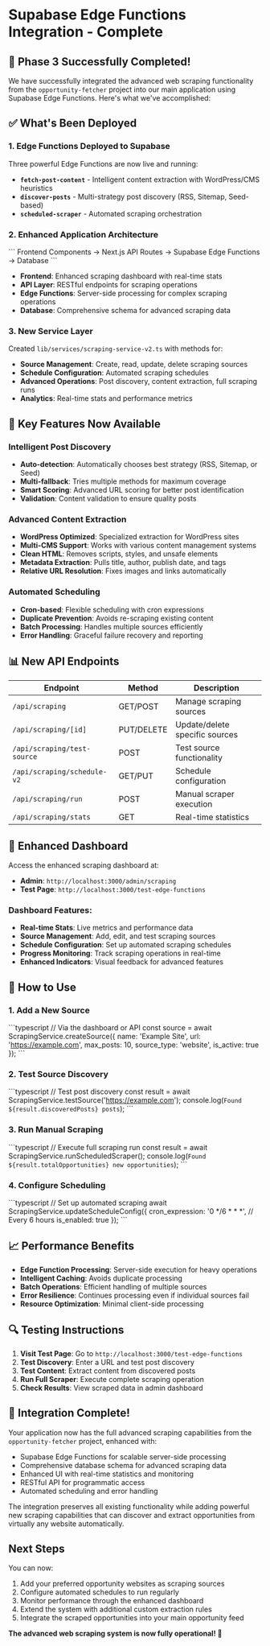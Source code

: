 # Supabase Edge Functions Integration - Complete

## 🎉 Phase 3 Successfully Completed!

We have successfully integrated the advanced web scraping functionality from the `opportunity-fetcher` project into our main application using Supabase Edge Functions. Here's what we've accomplished:

## ✅ What's Been Deployed

### 1. **Edge Functions Deployed to Supabase**

Three powerful Edge Functions are now live and running:

- **`fetch-post-content`** - Intelligent content extraction with WordPress/CMS heuristics
- **`discover-posts`** - Multi-strategy post discovery (RSS, Sitemap, Seed-based)
- **`scheduled-scraper`** - Automated scraping orchestration

### 2. **Enhanced Application Architecture**

\`\`\`
Frontend Components → Next.js API Routes → Supabase Edge Functions → Database
\`\`\`

- **Frontend**: Enhanced scraping dashboard with real-time stats
- **API Layer**: RESTful endpoints for scraping operations
- **Edge Functions**: Server-side processing for complex scraping operations
- **Database**: Comprehensive schema for advanced scraping data

### 3. **New Service Layer**

Created `lib/services/scraping-service-v2.ts` with methods for:
- **Source Management**: Create, read, update, delete scraping sources
- **Schedule Configuration**: Automated scraping schedules
- **Advanced Operations**: Post discovery, content extraction, full scraping runs
- **Analytics**: Real-time stats and performance metrics

## 🚀 Key Features Now Available

### **Intelligent Post Discovery**
- **Auto-detection**: Automatically chooses best strategy (RSS, Sitemap, or Seed)
- **Multi-fallback**: Tries multiple methods for maximum coverage
- **Smart Scoring**: Advanced URL scoring for better post identification
- **Validation**: Content validation to ensure quality posts

### **Advanced Content Extraction**
- **WordPress Optimized**: Specialized extraction for WordPress sites
- **Multi-CMS Support**: Works with various content management systems
- **Clean HTML**: Removes scripts, styles, and unsafe elements
- **Metadata Extraction**: Pulls title, author, publish date, and tags
- **Relative URL Resolution**: Fixes images and links automatically

### **Automated Scheduling**
- **Cron-based**: Flexible scheduling with cron expressions
- **Duplicate Prevention**: Avoids re-scraping existing content
- **Batch Processing**: Handles multiple sources efficiently
- **Error Handling**: Graceful failure recovery and reporting

## 📊 New API Endpoints

| Endpoint | Method | Description |
|----------|--------|-------------|
| `/api/scraping` | GET/POST | Manage scraping sources |
| `/api/scraping/[id]` | PUT/DELETE | Update/delete specific sources |
| `/api/scraping/test-source` | POST | Test source functionality |
| `/api/scraping/schedule-v2` | GET/PUT | Schedule configuration |
| `/api/scraping/run` | POST | Manual scraper execution |
| `/api/scraping/stats` | GET | Real-time statistics |

## 🎯 Enhanced Dashboard

Access the enhanced scraping dashboard at:
- **Admin**: `http://localhost:3000/admin/scraping`
- **Test Page**: `http://localhost:3000/test-edge-functions`

### Dashboard Features:
- **Real-time Stats**: Live metrics and performance data
- **Source Management**: Add, edit, and test scraping sources
- **Schedule Configuration**: Set up automated scraping schedules
- **Progress Monitoring**: Track scraping operations in real-time
- **Enhanced Indicators**: Visual feedback for advanced features

## 🔧 How to Use

### 1. **Add a New Source**
\`\`\`typescript
// Via the dashboard or API
const source = await ScrapingService.createSource({
  name: 'Example Site',
  url: 'https://example.com',
  max_posts: 10,
  source_type: 'website',
  is_active: true
});
\`\`\`

### 2. **Test Source Discovery**
\`\`\`typescript
// Test post discovery
const result = await ScrapingService.testSource('https://example.com');
console.log(`Found ${result.discoveredPosts} posts`);
\`\`\`

### 3. **Run Manual Scraping**
\`\`\`typescript
// Execute full scraping run
const result = await ScrapingService.runScheduledScraper();
console.log(`Found ${result.totalOpportunities} new opportunities`);
\`\`\`

### 4. **Configure Scheduling**
\`\`\`typescript
// Set up automated scraping
await ScrapingService.updateScheduleConfig({
  cron_expression: '0 */6 * * *', // Every 6 hours
  is_enabled: true
});
\`\`\`

## 📈 Performance Benefits

- **Edge Function Processing**: Server-side execution for heavy operations
- **Intelligent Caching**: Avoids duplicate processing
- **Batch Operations**: Efficient handling of multiple sources
- **Error Resilience**: Continues processing even if individual sources fail
- **Resource Optimization**: Minimal client-side processing

## 🔍 Testing Instructions

1. **Visit Test Page**: Go to `http://localhost:3000/test-edge-functions`
2. **Test Discovery**: Enter a URL and test post discovery
3. **Test Content**: Extract content from discovered posts
4. **Run Full Scraper**: Execute complete scraping operation
5. **Check Results**: View scraped data in admin dashboard

## 🎊 Integration Complete!

Your application now has the full advanced scraping capabilities from the `opportunity-fetcher` project, enhanced with:

- Supabase Edge Functions for scalable server-side processing
- Comprehensive database schema for advanced scraping data
- Enhanced UI with real-time statistics and monitoring
- RESTful API for programmatic access
- Automated scheduling and error handling

The integration preserves all existing functionality while adding powerful new scraping capabilities that can discover and extract opportunities from virtually any website automatically.

## Next Steps

You can now:
1. Add your preferred opportunity websites as scraping sources
2. Configure automated schedules to run regularly
3. Monitor performance through the enhanced dashboard
4. Extend the system with additional custom extraction rules
5. Integrate the scraped opportunities into your main opportunity feed

**The advanced web scraping system is now fully operational! 🚀**
